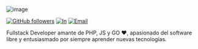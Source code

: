 ![image](https://avatars0.githubusercontent.com/u/15004512?s=260&u=8a3e18c2255f2b2bb94043d60b7d989a73d05b5c&v=4)

[![GitHub followers](https://img.shields.io/github/followers/blacktrue?label=blacktrue&logo=github&style=flat-square)](https://github.com/blacktrue?tab=followers)
[![In](https://img.shields.io/badge/LinkedIn-in-blue?style=flat-square&logo=linkedin)](https://www.linkedin.com/in/cesar-aguilera-0b6ba868/)
[![Email](https://img.shields.io/badge/cesargnu29%40gmail.com-mail-blueviolet?style=flat-square)](mailto://cesargnu29@gmail.com)

Fullstack Developer amante de PHP, JS y GO :heart:, apasionado del software libre y entusiasmado por siempre aprender nuevas tecnologías.
